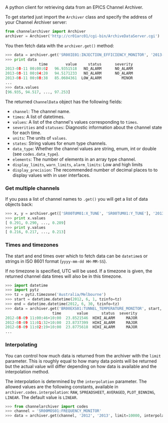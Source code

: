 A python client for retrieving data from an EPICS Channel Archiver.

To get started just import the `Archiver` class and specify the address of your Channel Archiver server:

```python
from channelarchiver import Archiver
archiver = Archiver('http://cr01arc01/cgi-bin/ArchiveDataServer.cgi')
```

You then fetch data with the `archiver.get()` method:

```python
>>> data = archiver.get('SR00IE01:INJECTION_EFFICIENCY_MONITOR', '2013-08-11', '2013-08-12')
>>> print data
               time        value     status      severity
2013-08-11 00:00:02   96.9351518   NO_ALARM      NO_ALARM
2013-08-11 00:04:20   94.5171233   NO_ALARM      NO_ALARM
2013-08-11 00:08:38   85.0604361  LOW_ALARM         MINOR
...
>>> data.values
[96.935, 94.517, ..., 97.253]
```

The returned `ChannelData` object has the following fields:

* `channel`: The channel name.
* `times`: A list of datetimes.
* `values`: A list of the channel's values corresponding to `times`.
* `severities` and `statuses`: Diagnostic information about the channel state for each time.
* `units`: The units of `values`.
* `states`: String values for enum type channels.
* `data_type`: Whether the channel values are string, enum, int or double (see `codes.data_type`).
* `elements`: The number of elements in an array type channel.
* `display_limits`, `warn_limits`, `alarm_limits`: Low and high limits
* `display_precision`: The recommended number of decimal places to to display values with in user interfaces.

### Get multiple channels

If you pass a list of channel names to `.get()` you will get a list of data objects back:

```python
>>> x, y = archiver.get(['SR00TUM01:X_TUNE', 'SR00TUM01:Y_TUNE'], '2013-08-24 09:00', '2013-08-24 19:00')
>>> print x.values
[ 0.291, 0.290, ..., 0.289]
>>> print y.values
[ 0.216, 0.217, ..., 0.213]
```

### Times and timezones

The start and end times over which to fetch data can be `datetime`s or strings in ISO 8601 format (`yyyy-mm-dd HH-MM-SS`).

If no timezone is specified, UTC will be used. If a timezone is given, the returned channel data times will also be in this timezone.

```python
>>> import datetime
>>> import pytz
>>> tz = pytz.timezone('Australia/Melbourne')
>>> start = datetime.datetime(2012, 6, 1, tzinfo=tz)
>>> end = datetime.datetime(2012, 6, 30, tzinfo=tz)
>>> data = archiver.get('BR00EXS01:TUNNEL_TEMPERATURE_MONITOR', start, end)
                     time       value      status  severity
2012-08-09 11:00:46+10:00  23.8521546  HIHI_ALARM     MAJOR
2012-08-09 11:01:32+10:00  23.8737399  HIHI_ALARM     MAJOR
2012-08-09 11:02:19+10:00  23.8775618  HIHI_ALARM     MAJOR
...
```

### Interpolating

You can control how much data is returned from the archiver with the `limit` parameter. This is roughly equal to how many data points will be returned but the actual value will differ depending on how data is available and the interpolation method.

The interpolation is determined by the `interpolation` parameter. The allowed values are the following constants, available in `archiver.codes.interpolation`: `RAW`, `SPREADSHEET`, `AVERAGED`, `PLOT_BINNING`, `LINEAR`. The default value is `LINEAR`.

```python
>>> from channelarchiver import codes
>>> channel = 'SR00MOS01:FREQUENCY_MONITOR'
>>> data = archiver.get(channel, '2012', '2013', limit=10000, interpolation=codes.interpolation.RAW)
```


